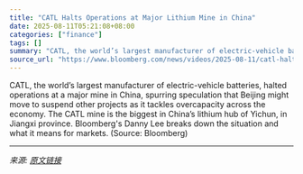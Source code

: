 ```yaml
---
title: "CATL Halts Operations at Major Lithium Mine in China"
date: 2025-08-11T05:21:08+08:00
categories: ["finance"]
tags: []
summary: "CATL, the world’s largest manufacturer of electric-vehicle batteries, halted operations at a major mine in China, spurring speculation that Beijing might move to suspend other projects as it tackles o"
source_url: "https://www.bloomberg.com/news/videos/2025-08-11/catl-halts-operations-at-major-lithium-mine-in-china"
---
```


CATL, the world’s largest manufacturer of electric-vehicle batteries, halted operations at a major mine in China, spurring speculation that Beijing might move to suspend other projects as it tackles overcapacity across the economy. The CATL mine is the biggest in China’s lithium hub of Yichun, in Jiangxi province. Bloomberg's Danny Lee breaks down the situation and what it means for markets. (Source: Bloomberg)

---

*来源: [原文链接](https://www.bloomberg.com/news/videos/2025-08-11/catl-halts-operations-at-major-lithium-mine-in-china)*
